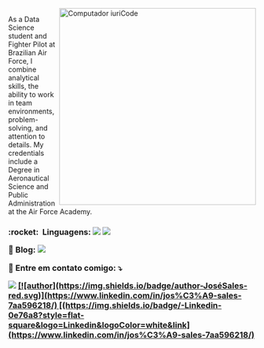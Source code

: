 <img src="https://raw.githubusercontent.com/MicaelliMedeiros/micaellimedeiros/master/image/computer-illustration.png" min-width="400px" max-width="400px" width="400px" align="right" alt="Computador iuriCode">

<p align="left"> 
As a Data Science student and Fighter Pilot at Brazilian Air Force, I combine analytical skills, the ability to work in team environments, problem-solving, and attention to details. My credentials include a Degree in Aeronautical Science and Public Administration at the Air Force Academy.
</p>

<p align="left">
 <h3> :rocket: &nbsp;Linguagens: 
  <strong><img src="https://img.shields.io/badge/Python-14354C?style=for-the-badge&logo=python&logoColor=white" /></strong>
  <strong><img src="https://img.shields.io/badge/Microsoft_Office-D83B01?style=for-the-badge&logo=microsoft-office&logoColor=white" /></strong>
</p>

<p align="left">
  💼 Blog:
  <strong><img src="https://img.shields.io/badge/Medium-12100E?style=for-the-badge&logo=medium&logoColor=white" /></strong>
</p>

<p align="left">
  💌 Entre em contato comigo: ⤵️
</p>

<p align="left">
  <a href="#" alt="Gmail">
  <img src="https://img.shields.io/badge/-Gmail-FF0000?style=flat-square&labelColor=FF0000&logo=gmail&logoColor=white&link="josesalesjdsj@gmail.com"" /></a>

  <a href="#" alt="Linkedin">
   [![author](https://img.shields.io/badge/author-JoséSales-red.svg)](https://www.linkedin.com/in/jos%C3%A9-sales-7aa596218/)
  [(https://img.shields.io/badge/-Linkedin-0e76a8?style=flat-square&logo=Linkedin&logoColor=white&link](https://www.linkedin.com/in/jos%C3%A9-sales-7aa596218/)
